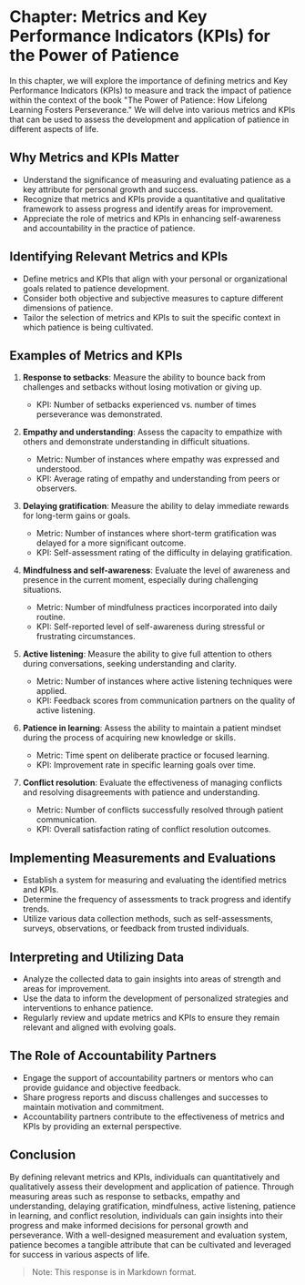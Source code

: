 Chapter: Metrics and Key Performance Indicators (KPIs) for the Power of Patience
================================================================================

In this chapter, we will explore the importance of defining metrics and Key Performance Indicators (KPIs) to measure and track the impact of patience within the context of the book "The Power of Patience: How Lifelong Learning Fosters Perseverance." We will delve into various metrics and KPIs that can be used to assess the development and application of patience in different aspects of life.

**Why Metrics and KPIs Matter**
-------------------------------

* Understand the significance of measuring and evaluating patience as a key attribute for personal growth and success.
* Recognize that metrics and KPIs provide a quantitative and qualitative framework to assess progress and identify areas for improvement.
* Appreciate the role of metrics and KPIs in enhancing self-awareness and accountability in the practice of patience.

**Identifying Relevant Metrics and KPIs**
-----------------------------------------

* Define metrics and KPIs that align with your personal or organizational goals related to patience development.
* Consider both objective and subjective measures to capture different dimensions of patience.
* Tailor the selection of metrics and KPIs to suit the specific context in which patience is being cultivated.

**Examples of Metrics and KPIs**
--------------------------------

1. **Response to setbacks**: Measure the ability to bounce back from challenges and setbacks without losing motivation or giving up.

   * KPI: Number of setbacks experienced vs. number of times perseverance was demonstrated.
2. **Empathy and understanding**: Assess the capacity to empathize with others and demonstrate understanding in difficult situations.

   * Metric: Number of instances where empathy was expressed and understood.
   * KPI: Average rating of empathy and understanding from peers or observers.
3. **Delaying gratification**: Measure the ability to delay immediate rewards for long-term gains or goals.

   * Metric: Number of instances where short-term gratification was delayed for a more significant outcome.
   * KPI: Self-assessment rating of the difficulty in delaying gratification.
4. **Mindfulness and self-awareness**: Evaluate the level of awareness and presence in the current moment, especially during challenging situations.

   * Metric: Number of mindfulness practices incorporated into daily routine.
   * KPI: Self-reported level of self-awareness during stressful or frustrating circumstances.
5. **Active listening**: Measure the ability to give full attention to others during conversations, seeking understanding and clarity.

   * Metric: Number of instances where active listening techniques were applied.
   * KPI: Feedback scores from communication partners on the quality of active listening.
6. **Patience in learning**: Assess the ability to maintain a patient mindset during the process of acquiring new knowledge or skills.

   * Metric: Time spent on deliberate practice or focused learning.
   * KPI: Improvement rate in specific learning goals over time.
7. **Conflict resolution**: Evaluate the effectiveness of managing conflicts and resolving disagreements with patience and understanding.

   * Metric: Number of conflicts successfully resolved through patient communication.
   * KPI: Overall satisfaction rating of conflict resolution outcomes.

**Implementing Measurements and Evaluations**
---------------------------------------------

* Establish a system for measuring and evaluating the identified metrics and KPIs.
* Determine the frequency of assessments to track progress and identify trends.
* Utilize various data collection methods, such as self-assessments, surveys, observations, or feedback from trusted individuals.

**Interpreting and Utilizing Data**
-----------------------------------

* Analyze the collected data to gain insights into areas of strength and areas for improvement.
* Use the data to inform the development of personalized strategies and interventions to enhance patience.
* Regularly review and update metrics and KPIs to ensure they remain relevant and aligned with evolving goals.

**The Role of Accountability Partners**
---------------------------------------

* Engage the support of accountability partners or mentors who can provide guidance and objective feedback.
* Share progress reports and discuss challenges and successes to maintain motivation and commitment.
* Accountability partners contribute to the effectiveness of metrics and KPIs by providing an external perspective.

**Conclusion**
--------------

By defining relevant metrics and KPIs, individuals can quantitatively and qualitatively assess their development and application of patience. Through measuring areas such as response to setbacks, empathy and understanding, delaying gratification, mindfulness, active listening, patience in learning, and conflict resolution, individuals can gain insights into their progress and make informed decisions for personal growth and perseverance. With a well-designed measurement and evaluation system, patience becomes a tangible attribute that can be cultivated and leveraged for success in various aspects of life.
> Note: This response is in Markdown format.

